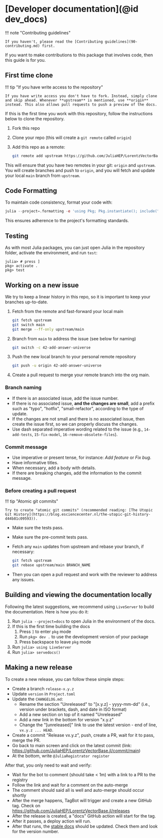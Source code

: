 # [Developer documentation](@id dev_docs)

!!! note "Contributing guidelines"

    If you haven't, please read the [Contributing guidelines](90-contributing.md) first.

If you want to make contributions to this package that involves code, then this guide is for you.

## First time clone

!!! tip "If you have write access to the repository"

    If you have write access you don't have to fork. Instead, simply clone and skip ahead. Whenever **upstream** is mentioned, use **origin** instead. This also allows pull requests to push a preview of the docs.

If this is the first time you work with this repository, follow the instructions below to clone the repository.

1. Fork this repo
2. Clone your repo (this will create a `git remote` called `origin`)
3. Add this repo as a remote:

    ```bash
    git remote add upstream https://github.com/JuliaHEP/LorentzVectorBase.jl.git
    ```

This will ensure that you have two remotes in your git: `origin` and `upstream`.
You will create branches and push to `origin`, and you will fetch and update your local `main` branch from `upstream`.

## Code Formatting

To maintain code consistency, format your code with:

```julia
julia --project=.formatting -e 'using Pkg; Pkg.instantiate(); include(".formatting/format_all.jl")'
```

This ensures adherence to the project's formatting standards.

## Testing

As with most Julia packages, you can just open Julia in the repository folder, activate the environment, and run `test`:

```julia-repl
julia> # press ]
pkg> activate .
pkg> test
```

## Working on a new issue

We try to keep a linear history in this repo, so it is important to keep your branches up-to-date.

1. Fetch from the remote and fast-forward your local main

    ```bash
    git fetch upstream
    git switch main
    git merge --ff-only upstream/main
    ```

2. Branch from `main` to address the issue (see below for naming)

    ```bash
    git switch -c 42-add-answer-universe
    ```

3. Push the new local branch to your personal remote repository

    ```bash
    git push -u origin 42-add-answer-universe
    ```

4. Create a pull request to merge your remote branch into the org main.

### Branch naming

- If there is an associated issue, add the issue number.
- If there is no associated issue, **and the changes are small**, add a prefix such as "typo", "hotfix", "small-refactor", according to the type of update.
- If the changes are not small and there is no associated issue, then create the issue first, so we can properly discuss the changes.
- Use dash separated imperative wording related to the issue (e.g., `14-add-tests`, `15-fix-model`, `16-remove-obsolete-files`).

### Commit message

- Use imperative or present tense, for instance: _Add feature_ or _Fix bug_.
- Have informative titles.
- When necessary, add a body with details.
- If there are breaking changes, add the information to the commit message.

### Before creating a pull request

!!! tip "Atomic git commits"

    Try to create "atomic git commits" (recommended reading: [The Utopic Git History](https://blog.esciencecenter.nl/the-utopic-git-history-d44b81c09593)).

- Make sure the tests pass.
- Make sure the pre-commit tests pass.
- Fetch any `main` updates from upstream and rebase your branch, if necessary:

    ```bash
    git fetch upstream
    git rebase upstream/main BRANCH_NAME
    ```

- Then you can open a pull request and work with the reviewer to address any issues.

## Building and viewing the documentation locally

Following the latest suggestions, we recommend using `LiveServer` to build the documentation.
Here is how you do it:

1. Run `julia --project=docs` to open Julia in the environment of the docs.
1. If this is the first time building the docs
    1. Press `]` to enter `pkg` mode
    1. Run `pkg> dev .` to use the development version of your package
    1. Press backspace to leave `pkg` mode
1. Run `julia> using LiveServer`
1. Run `julia> servedocs()`

## Making a new release

To create a new release, you can follow these simple steps:

- Create a branch `release-x.y.z`
- Update `version` in `Project.toml`
- Update the `CHANGELOG.md`:
    - Rename the section "Unreleased" to "[x.y.z] - yyyy-mm-dd" (i.e., version under brackets, dash, and date in ISO format)
    - Add a new section on top of it named "Unreleased"
    - Add a new link in the bottom for version "x.y.z"
    - Change the "[unreleased]" link to use the latest version - end of line, `vx.y.z ... HEAD`.
- Create a commit "Release vx.y.z", push, create a PR, wait for it to pass, merge the PR.
- Go back to main screen and click on the latest commit (link: <https://github.com/JuliaHEP/LorentzVectorBase.jl/commit/main>)
- At the bottom, write `@JuliaRegistrator register`

After that, you only need to wait and verify:

- Wait for the bot to comment (should take < 1m) with a link to a PR to the registry
- Follow the link and wait for a comment on the auto-merge
- The comment should said all is well and auto-merge should occur shortly
- After the merge happens, TagBot will trigger and create a new GitHub tag. Check on <https://github.com/JuliaHEP/LorentzVectorBase.jl/releases>
- After the release is created, a "docs" GitHub action will start for the tag.
- After it passes, a deploy action will run.
- After that runs, the [stable docs](https://JuliaHEP.github.io/LorentzVectorBase.jl/stable) should be updated. Check them and look for the version number.
